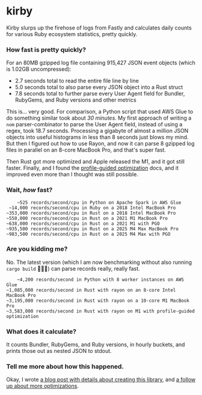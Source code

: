 # kirby

Kirby slurps up the firehose of logs from Fastly and calculates daily counts for various Ruby ecosystem statistics, pretty quickly.

### How fast is pretty quickly?

For an 80MB gzipped log file containing 915,427 JSON event objects (which is 1.02GB uncompressed):

- 2.7 seconds total to read the entire file line by line
- 5.0 seconds total to also parse every JSON object into a Rust struct
- 7.8 seconds total to further parse every User Agent field for Bundler, RubyGems, and Ruby versions and other metrics

This is... very good. For comparison, a Python script that used AWS Glue to do something similar took about _30 minutes_. My first approach of writing a `nom` parser-combinator to parse the User Agent field, instead of using a regex, took 18.7 seconds. Processing a gigabyte of almost a million JSON objects into useful histograms in less than 8 seconds just blows my mind. But then I figured out how to use Rayon, and now it can parse 8 gzipped log files in parallel on an 8-core MacBook Pro, and that's super fast.

Then Rust got more optimized and Apple released the M1, and it got still faster. Finally, and I found the [profile-guided optimization](https://doc.rust-lang.org/rustc/profile-guided-optimization.html) docs, and it improved even more than I thought was still possible.

### Wait, _how_ fast?

        ~525 records/second/cpu in Python on Apache Spark in AWS Glue
     ~14,000 records/second/cpu in Ruby on a 2018 Intel MacBook Pro
    ~353,000 records/second/cpu in Rust on a 2018 Intel MacBook Pro
    ~550,000 records/second/cpu in Rust on a 2021 M1 MacBook Pro
    ~638,000 records/second/cpu in Rust on a 2021 M1 with PGO
    ~935,500 records/second/cpu in Rust on a 2025 M4 Max MacBook Pro
    ~983,500 records/second/cpu in Rust on a 2025 M4 Max with PGO

### Are you kidding me?

No. The latest version (which I am now benchmarking without also running `cargo build` 🤦🏻‍♂️) can parse records really, really fast.

        ~4,200 records/second in Python with 8 worker instances on AWS Glue
    ~1,085,000 records/second in Rust with rayon on an 8-core Intel MacBook Pro
    ~3,195,000 records/second in Rust with rayon on a 10-core M1 MacBook Pro
    ~3,583,000 records/second in Rust with rayon on M1 with profile-guided optimization

### What does it calculate?

It counts Bundler, RubyGems, and Ruby versions, in hourly buckets, and prints those out as nested JSON to stdout.

### Tell me more about how this happened.

Okay, I wrote [a blog post with details about creating this library](https://andre.arko.net/2018/10/25/parsing-logs-230x-faster-with-rust/), and [a follow up about more optimizations](https://andre.arko.net/2019/01/11/parsing-logs-faster-with-rust-continued/).
